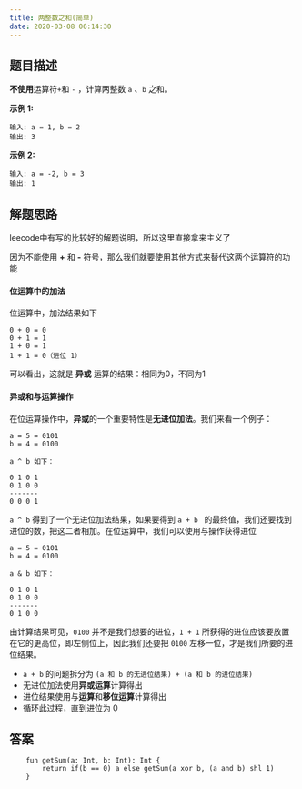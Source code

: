 ```yaml
---
title: 两整数之和(简单)
date: 2020-03-08 06:14:30
---
```

## 题目描述

**不使用**运算符`` + ``和 ``-`` ，计算两整数 ``a`` 、``b`` 之和。

**示例 1:**


```
输入: a = 1, b = 2
输出: 3
```

**示例 2:**


```
输入: a = -2, b = 3
输出: 1
```

## 解题思路

leecode中有写的比较好的解题说明，所以这里直接拿来主义了

因为不能使用 **+** 和 **-** 符号，那么我们就要使用其他方式来替代这两个运算符的功能

#### 位运算中的加法
位运算中，加法结果如下

```
0 + 0 = 0
0 + 1 = 1
1 + 0 = 1
1 + 1 = 0（进位 1）
```
可以看出，这就是 **异或** 运算的结果：相同为0，不同为1

#### 异或和与运算操作

在位运算操作中，**异或**的一个重要特性是**无进位加法**。我们来看一个例子：

```
a = 5 = 0101
b = 4 = 0100

a ^ b 如下：

0 1 0 1
0 1 0 0
-------
0 0 0 1
```
``a ^ b`` 得到了一个无进位加法结果，如果要得到 ``a + b `` 的最终值，我们还要找到进位的数，把这二者相加。在位运算中，我们可以使用与操作获得进位

```
a = 5 = 0101
b = 4 = 0100

a & b 如下：

0 1 0 1
0 1 0 0
-------
0 1 0 0
```
由计算结果可见，``0100`` 并不是我们想要的进位，``1 + 1`` 所获得的进位应该要放置在它的更高位，即左侧位上，因此我们还要把 ``0100`` 左移一位，才是我们所要的进位结果。
 
 - ``a + b`` 的问题拆分为 ``(a 和 b 的无进位结果) + (a 和 b 的进位结果)``
- 无进位加法使用**异或运算**计算得出
- 进位结果使用与**运算**和**移位运算**计算得出
- 循环此过程，直到进位为 0
 

## 答案


```
    fun getSum(a: Int, b: Int): Int {
        return if(b == 0) a else getSum(a xor b, (a and b) shl 1)
    }
```
